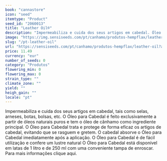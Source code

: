 ```yaml
---
book: "cannastore"
icon: "seed"
itemtype: "Product"
seed_id: "2060013"
title: "Leather Oil®"
description: "Impermeabiliza e cuida dos seus artigos em cabedal. Óleo de cânhamo e outros óleos vegetais puros. Disponível em latas de 250 ml. Compre já o seu!"
image: "https://img.sensiseeds.com/pt/canhamo/produtos-hempflax/leather-oil-image.png"
slug: "/pt-leather-oil"
url: "https://sensiseeds.com/pt/canhamo/produtos-hempflax/leather-oil?a_aid=cannastore"
price: 11.49
currency: "eur"
number_of_seeds: 0
category: "Produtos"
flowering_min: 0
flowering_max: 0
strain_type: ""
climate_zone: ""
yield: ""
heigh_gain: ""
locale: "pt"
---
```

Impermeabiliza e cuida dos seus artigos em cabedal, tais como selas, arneses, botas, bolsas, etc. O Óleo para Cabedal é feito exclusivamente a partir de óleos naturais puros e tem o óleo de cânhamo como ingrediente principal. O Óleo para Cabedal trata e protege de forma eficaz os artigos de cabedal, evitando que se rasguem e gretem. O cabedal absorve o Óleo para Cabedal imediatamente após a aplicação. O Óleo para Cabedal é de fácil utilização e confere um lustre natural O Óleo para Cabedal está disponível em latas de 1 litro e de 250 ml com uma conveniente tampa de enroscar. Para mais informações clique aqui.
